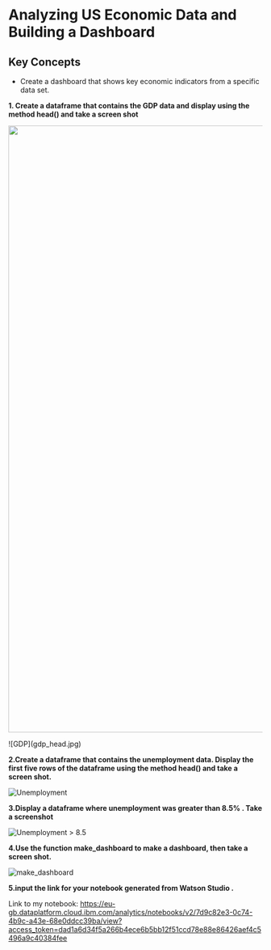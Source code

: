 # Analyzing US Economic Data and Building a Dashboard

## Key Concepts
- Create a dashboard that shows key economic indicators from a specific data set.

__1. Create a dataframe that contains the GDP data and display using the method head() and take a screen shot__
<p align="center">
  <img src="screenshot/gdp_head.jpg" width="1200">
</p>
![GDP](gdp_head.jpg)

__2.Create a dataframe that contains the unemployment data. Display the first five rows of the dataframe using the method head() and take a screen shot.__

![Unemployment](unemployment_head.jpg)

__3.Display a dataframe where unemployment was greater than 8.5% . Take a screenshot__

![Unemployment > 8.5](unemployment_greater_than_8_point_five.jpg)

__4.Use the function make_dashboard to make a dashboard, then take a screen shot.__

![make_dashboard](dashboard.jpg)

__5.input the link for your notebook generated from Watson Studio .__

Link to my notebook: https://eu-gb.dataplatform.cloud.ibm.com/analytics/notebooks/v2/7d9c82e3-0c74-4b9c-a43e-68e0ddcc39ba/view?access_token=dad1a6d34f5a266b4ece6b5bb12f51ccd78e88e86426aef4c5496a9c40384fee
